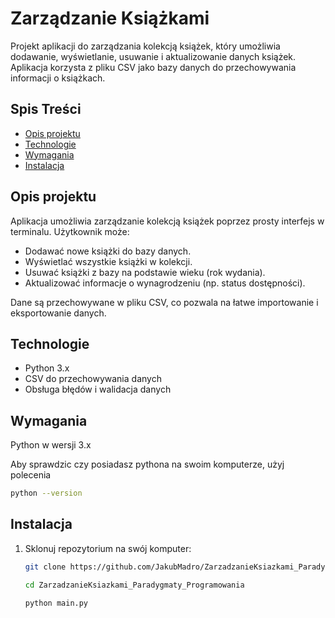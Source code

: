 # Zarządzanie Książkami

Projekt aplikacji do zarządzania kolekcją książek, który umożliwia dodawanie, wyświetlanie, usuwanie i aktualizowanie danych książek. Aplikacja korzysta z pliku CSV jako bazy danych do przechowywania informacji o książkach.

## Spis Treści

- [Opis projektu](#opis-projektu)
- [Technologie](#technologie)
- [Wymagania]()
- [Instalacja](#instalacja)

## Opis projektu

Aplikacja umożliwia zarządzanie kolekcją książek poprzez prosty interfejs w terminalu. Użytkownik może:

- Dodawać nowe książki do bazy danych.
- Wyświetlać wszystkie książki w kolekcji.
- Usuwać książki z bazy na podstawie wieku (rok wydania).
- Aktualizować informacje o wynagrodzeniu (np. status dostępności).

Dane są przechowywane w pliku CSV, co pozwala na łatwe importowanie i eksportowanie danych.

## Technologie

- Python 3.x
- CSV do przechowywania danych
- Obsługa błędów i walidacja danych

## Wymagania

Python w wersji 3.x 

Aby sprawdzic czy posiadasz pythona na swoim komputerze, użyj polecenia 

   ```bash
   python --version
   ```

## Instalacja

1. Sklonuj repozytorium na swój komputer:
   ```bash
   git clone https://github.com/JakubMadro/ZarzadzanieKsiazkami_Paradygmaty_Programowania.git

   cd ZarzadzanieKsiazkami_Paradygmaty_Programowania

   python main.py
   ```

